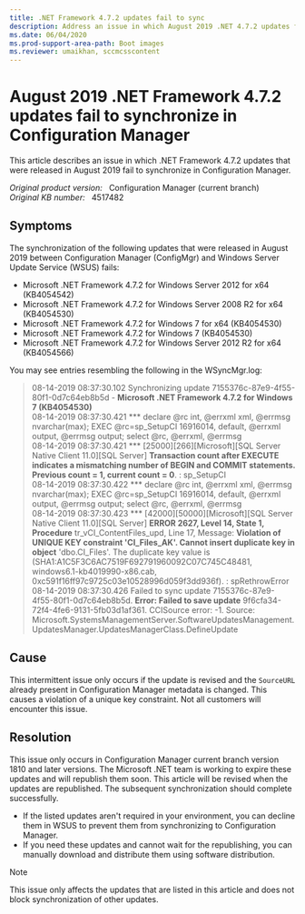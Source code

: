 ```yaml
---
title: .NET Framework 4.7.2 updates fail to sync
description: Address an issue in which August 2019 .NET 4.7.2 updates fail to synchronize in Configuration Manager.
ms.date: 06/04/2020
ms.prod-support-area-path: Boot images
ms.reviewer: umaikhan, sccmcsscontent
---
```

# August 2019 .NET Framework 4.7.2 updates fail to synchronize in Configuration Manager

This article describes an issue in which .NET Framework 4.7.2 updates that were released in August 2019 fail to synchronize in Configuration Manager.

_Original product version:_ &nbsp; Configuration Manager (current branch)  
_Original KB number:_ &nbsp; 4517482

## Symptoms

The synchronization of the following updates that were released in August 2019 between Configuration Manager (ConfigMgr) and Windows Server Update Service (WSUS) fails:

- Microsoft .NET Framework 4.7.2 for Windows Server 2012 for x64 (KB4054542)
- Microsoft .NET Framework 4.7.2 for Windows Server 2008 R2 for x64 (KB4054530)
- Microsoft .NET Framework 4.7.2 for Windows 7 for x64 (KB4054530)
- Microsoft .NET Framework 4.7.2 for Windows 7 (KB4054530)
- Microsoft .NET Framework 4.7.2 for Windows Server 2012 R2 for x64 (KB4054566)

You may see entries resembling the following in the WSyncMgr.log:

> 08-14-2019 08:37:30.102 Synchronizing update 7155376c-87e9-4f55-80f1-0d7c64eb8b5d - **Microsoft .NET Framework 4.7.2 for Windows 7 (KB4054530)**  
> 08-14-2019 08:37:30.421 *** declare @rc int, @errxml xml, @errmsg nvarchar(max); EXEC @rc=sp_SetupCI 16916014, default, @errxml output, @errmsg output; select @rc, @errxml, @errmsg  
> 08-14-2019 08:37:30.421 \*** [25000][266][Microsoft][SQL Server Native Client 11.0][SQL Server] **Transaction count after EXECUTE indicates a mismatching number of BEGIN and COMMIT statements. Previous count = 1, current count = 0**. : sp_SetupCI  
> 08-14-2019 08:37:30.422 \*** declare @rc int, @errxml xml, @errmsg nvarchar(max); EXEC @rc=sp_SetupCI 16916014, default, @errxml output, @errmsg output; select @rc, @errxml, @errmsg  
> 08-14-2019 08:37:30.423 \*** [42000][50000][Microsoft][SQL Server Native Client 11.0][SQL Server] **ERROR 2627, Level 14, State 1, Procedure** tr_vCI_ContentFiles_upd, Line 17, Message: **Violation of UNIQUE KEY constraint 'CI_Files_AK'. Cannot insert duplicate key in object** 'dbo.CI_Files'. The duplicate key value is (SHA1:A1C5F3C6AC7519F692791960092C07C745C48481, windows6.1-kb4019990-x86.cab, 0xc591f16ff97c9725c03e10528996d059f3dd936f). : spRethrowError  
> 08-14-2019 08:37:30.426 Failed to sync update 7155376c-87e9-4f55-80f1-0d7c64eb8b5d. **Error: Failed to save update** 9f6cfa34-72f4-4fe6-9131-5fb03d1af361. CCISource error: -1. Source: Microsoft.SystemsManagementServer.SoftwareUpdatesManagement.UpdatesManager.UpdatesManagerClass.DefineUpdate

## Cause

This intermittent issue only occurs if the update is revised and the `SourceURL` already present in Configuration Manager metadata is changed. This causes a violation of a unique key constraint. Not all customers will encounter this issue.

## Resolution

This issue only occurs in Configuration Manager current branch version 1810 and later versions. The Microsoft .NET team is working to expire these updates and will republish them soon. This article will be revised when the updates are republished. The subsequent synchronization should complete successfully.

- If the listed updates aren't required in your environment, you can decline them in WSUS to prevent them from synchronizing to Configuration Manager.
- If you need these updates and cannot wait for the republishing, you can manually download and distribute them using software distribution.

> [!NOTE]
> This issue only affects the updates that are listed in this article and does not block synchronization of other updates.
